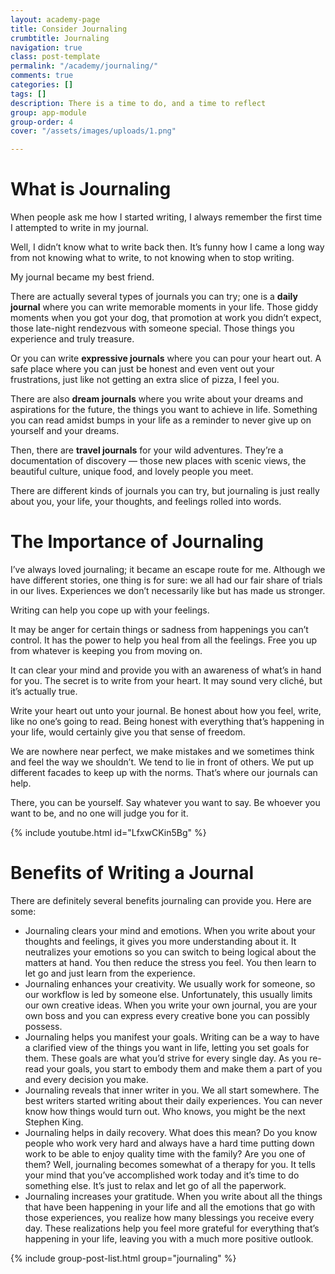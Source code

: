 ```yaml
---
layout: academy-page
title: Consider Journaling
crumbtitle: Journaling
navigation: true
class: post-template
permalink: "/academy/journaling/"
comments: true
categories: []
tags: []
description: There is a time to do, and a time to reflect
group: app-module
group-order: 4
cover: "/assets/images/uploads/1.png"

---
```

# What is Journaling

When people ask me how I started writing, I always remember the first time I attempted to write in my journal.

Well, I didn’t know what to write back then. It’s funny how I came a long way from not knowing what to write, to not knowing when to stop writing.

My journal became my best friend.

There are actually several types of journals you can try; one is a **daily journal** where you can write memorable moments in your life. Those giddy moments when you got your dog, that promotion at work you didn’t expect, those late-night rendezvous with someone special. Those things you experience and truly treasure.

Or you can write **expressive journals** where you can pour your heart out. A safe place where you can just be honest and even vent out your frustrations, just like not getting an extra slice of pizza, I feel you.

There are also **dream journals** where you write about your dreams and aspirations for the future, the things you want to achieve in life. Something you can read amidst bumps in your life as a reminder to never give up on yourself and your dreams.

Then, there are **travel journals** for your wild adventures. They’re a documentation of discovery — those new places with scenic views, the beautiful culture, unique food, and lovely people you meet.

There are different kinds of journals you can try, but journaling is just really about you, your life, your thoughts, and feelings rolled into words.

# The Importance of Journaling

I’ve always loved journaling; it became an escape route for me. Although we have different stories, one thing is for sure: we all had our fair share of trials in our lives. Experiences we don’t necessarily like but has made us stronger.

Writing can help you cope up with your feelings.

It may be anger for certain things or sadness from happenings you can’t control. It has the power to help you heal from all the feelings. Free you up from whatever is keeping you from moving on.

It can clear your mind and provide you with an awareness of what’s in hand for you. The secret is to write from your heart. It may sound very cliché, but it’s actually true.

Write your heart out unto your journal. Be honest about how you feel, write, like no one’s going to read. Being honest with everything that’s happening in your life, would certainly give you that sense of freedom.

We are nowhere near perfect, we make mistakes and we sometimes think and feel the way we shouldn’t. We tend to lie in front of others. We put up different facades to keep up with the norms. That’s where our journals can help.

There, you can be yourself. Say whatever you want to say. Be whoever you want to be, and no one will judge you for it.

{% include youtube.html id="LfxwCKin5Bg" %}

# Benefits of Writing a Journal

There are definitely several benefits journaling can provide you. Here are some:

* Journaling clears your mind and emotions. When you write about your thoughts and feelings, it gives you more understanding about it. It neutralizes your emotions so you can switch to being logical about the matters at hand. You then reduce the stress you feel. You then learn to let go and just learn from the experience.
* Journaling enhances your creativity. We usually work for someone, so our workflow is led by someone else. Unfortunately, this usually limits our own creative ideas. When you write your own journal, you are your own boss and you can express every creative bone you can possibly possess.
* Journaling helps you manifest your goals. Writing can be a way to have a clarified view of the things you want in life, letting you set goals for them. These goals are what you’d strive for every single day. As you re-read your goals, you start to embody them and make them a part of you and every decision you make.
* Journaling reveals that inner writer in you. We all start somewhere. The best writers started writing about their daily experiences. You can never know how things would turn out. Who knows, you might be the next Stephen King.
* Journaling helps in daily recovery. What does this mean? Do you know people who work very hard and always have a hard time putting down work to be able to enjoy quality time with the family? Are you one of them? Well, journaling becomes somewhat of a therapy for you. It tells your mind that you’ve accomplished work today and it’s time to do something else. It’s just to relax and let go of all the paperwork.
* Journaling increases your gratitude. When you write about all the things that have been happening in your life and all the emotions that go with those experiences, you realize how many blessings you receive every day. These realizations help you feel more grateful for everything that’s happening in your life, leaving you with a much more positive outlook.

<div class='post-feed'>
{% include group-post-list.html group="journaling" %}
</div>